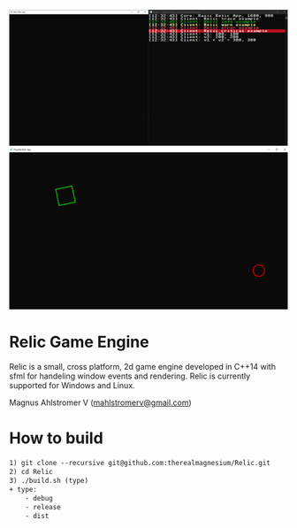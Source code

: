 ![BasicRelicApp](screenshots/BasicRelicApp.png)
![BasicRelicApp](screenshots/PlayableRelicApp.png)
# Relic Game Engine

Relic is a small, cross platform, 2d game engine developed in C++14 with sfml for handeling window events and rendering.
Relic is currently supported for Windows and Linux.

Magnus Ahlstromer V (mahlstromerv@gmail.com)

# How to build
    1) git clone --recursive git@github.com:therealmagnesium/Relic.git
    2) cd Relic
    3) ./build.sh (type)
    + type:
        - debug
        - release
        - dist
